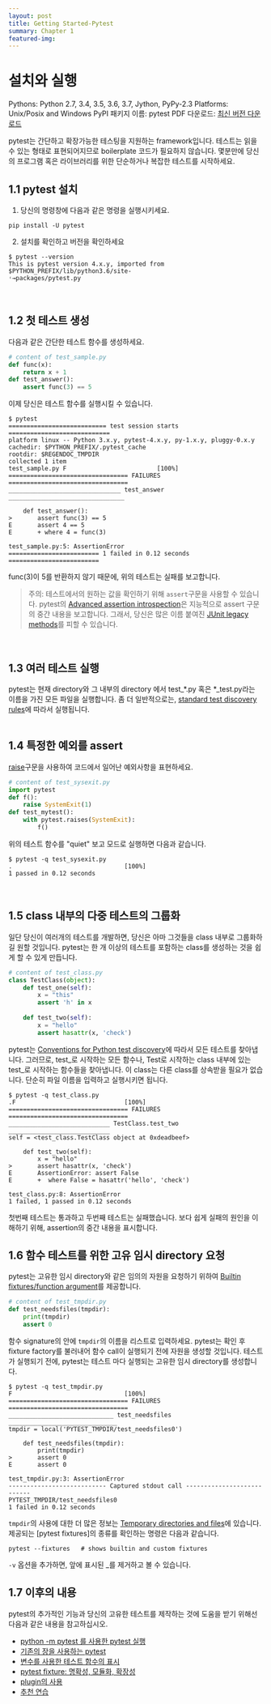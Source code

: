 ```yaml
---
layout: post
title: Getting Started-Pytest
summary: Chapter 1
featured-img: 
---
```



# 설치와 실행

Pythons: Python 2.7, 3.4, 3.5, 3.6, 3.7, Jython, PyPy-2.3
Platforms: Unix/Posix and Windows
PyPI 패키지 이름: pytest
PDF 다운로드: [최신 버전 다운로드](https://docs.pytest.org/en/latest/contents.html)

pytest는 간단하고 확장가능한 테스팅을 지원하는 framework입니다. 테스트는 읽을 수 있는 형태로 표현되어지므로 boilerplate 코드가 필요하지 않습니다. 몇분만에 당신의 프로그램 혹은 라이브러리를 위한 단순하거나 복잡한 테스트를 시작하세요.
<br>

1.1 pytest 설치
---
1. 당신의 명령창에 다음과 같은 명령을 실행시키세요.
```
pip install -U pytest
```
2. 설치를 확인하고 버전을 확인하세요
```
$ pytest --version
This is pytest version 4.x.y, imported from $PYTHON_PREFIX/lib/python3.6/site-
˓→packages/pytest.py
```
<br>

1.2 첫 테스트 생성
---
다음과 같은 간단한 테스트 함수를 생성하세요.
```python
# content of test_sample.py
def func(x):
	return x + 1
def test_answer():
	assert func(3) == 5
```
이제 당신은 테스트 함수를 실행시킬 수 있습니다.
```
$ pytest
=========================== test session starts ============================
platform linux -- Python 3.x.y, pytest-4.x.y, py-1.x.y, pluggy-0.x.y
cachedir: $PYTHON_PREFIX/.pytest_cache
rootdir: $REGENDOC_TMPDIR
collected 1 item
test_sample.py F						 [100%]
================================= FAILURES =================================
_______________________________ test_answer ________________________________

	def test_answer():
> 		assert func(3) == 5
E 		assert 4 == 5
E 		+ where 4 = func(3)

test_sample.py:5: AssertionError
========================= 1 failed in 0.12 seconds =========================
```
func(3)이 5를 반환하지 않기 때문에, 위의 테스트는 실패를 보고합니다.


>주의: 테스트에서의 원하는 값을 확인하기 위해 `assert`구문을 사용할 수 있습니다. pytest의 [Advanced assertion introspection](https://docs.python.org/3/reference/simple_stmts.html#the-assert-statement)은 지능적으로 assert 구문의 중간 내용을 보고합니다. 그래서, 당신은 많은 이름 붙여진 [JUnit legacy methods](https://docs.python.org/3/library/unittest.html#test-cases)를 피할 수 있습니다.
<br>

1.3 여러 테스트 실행
---
pytest는 현재 directory와 그 내부의 directory 에서 test_*.py 혹은 *_test.py라는 이름을 가진 모든 파일을 실행합니다. 좀 더 일반적으로는, [standard test discovery rules]("chapter_23.2")에 따라서 실행됩니다.
<br><br>

1.4 특정한 예외를 assert
---
[raise]("chapter_4.2")구문을 사용하여 코드에서 일어난 예외사항을 표현하세요.
```python
# content of test_sysexit.py
import pytest
def f():
	raise SystemExit(1)
def test_mytest():
	with pytest.raises(SystemExit):
		f()
```
위의 테스트 함수를 "quiet" 보고 모드로 실행하면 다음과 같습니다.
```
$ pytest -q test_sysexit.py
. 								[100%]
1 passed in 0.12 seconds
```
<br>

1.5 class 내부의 다중 테스트의 그룹화
---
일단 당신이 여러개의 테스트를 개발하면, 당신은 아마 그것들을 class 내부로 그룹화하길 원할 것입니다. pytest는 한 개 이상의 테스트를 포함하는 class를 생성하는 것을 쉽게 할 수 있게 만듭니다.
```python
# content of test_class.py
class TestClass(object):
	def test_one(self):
		x = "this"
		assert 'h' in x
        
	def test_two(self):
		x = "hello"
		assert hasattr(x, 'check')
```
pytest는 [Conventions for Python test discovery]("chapter_23.2")에 따라서 모든 테스트를 찾아냅니다. 그러므로, test_로 시작하는 모든 함수나, Test로 시작하는 class 내부에 있는 test_로 시작하는 함수들을 찾아냅니다. 이 class는 다른 class를 상속받을 필요가 없습니다. 단순히 파일 이름을 입력하고 실행시키면 됩니다.
```
$ pytest -q test_class.py
.F 								[100%]
================================= FAILURES =================================
____________________________ TestClass.test_two ____________________________
self = <test_class.TestClass object at 0xdeadbeef>

	def test_two(self):
		x = "hello"
> 		assert hasattr(x, 'check')
E 		AssertionError: assert False
E 	    +  where False = hasattr('hello', 'check')

test_class.py:8: AssertionError
1 failed, 1 passed in 0.12 seconds
```
첫번째 테스트는 통과하고 두번째 테스트는 실패했습니다. 보다 쉽게 실패의 원인을 이해하기 위해, assertion의 중간 내용을 표시합니다.
<br>

1.6 함수 테스트를 위한 고유 임시 directory 요청
---
pytest는 고유한 임시 directory와 같은 임의의 자원을 요청하기 위하여 [Builtin fixtures/function argument](https://docs.pytest.org/en/latest/builtin.html#builtinfixtures)를 제공합니다.
```python
# content of test_tmpdir.py
def test_needsfiles(tmpdir):
	print(tmpdir)
	assert 0
```
함수 signature의 안에 `tmpdir`의 이름을 리스트로 입력하세요. pytest는 확인 후 fixture factory를 불러내어 함수 call이 실행되기 전에 자원을 생성할 것입니다. 테스트가 실행되기 전에, pytest는 테스트 마다 실행되는 고유한 임시 directory를 생성합니다.
```
$ pytest -q test_tmpdir.py
F 								[100%]
================================= FAILURES =================================
_____________________________ test_needsfiles ______________________________
tmpdir = local('PYTEST_TMPDIR/test_needsfiles0')

	def test_needsfiles(tmpdir):
		print(tmpdir)
> 		assert 0
E 		assert 0

test_tmpdir.py:3: AssertionError
--------------------------- Captured stdout call ---------------------------
PYTEST_TMPDIR/test_needsfiles0
1 failed in 0.12 seconds
```
`tmpdir`의 사용에 대한 더 많은 정보는 [Temporary directories and files]("chapter_8")에 있습니다.
제공되는 [pytest fixtures]의 종류를 확인하는 명령은 다음과 같습니다.
```
pytest --fixtures 	# shows builtin and custom fixtures
```
`-v` 옵션을 추가하면, 앞에 표시된 _를 제거하고 볼 수 있습니다.
<br>


1.7 이후의 내용
---
pytest의 추가적인 기능과 당신의 고유한 테스트를 제작하는 것에 도움을 받기 위해선 다음과 같은 내용을 참고하십시오.
- [python -m pytest 를 사용한 pytest 실행]("chapter_2”)
- [기존의 장을 사용하는 pytest]("chpter_3")
- [변수를 사용한 테스트 함수의 표시]("chapter_6")
- [pytest fixture: 명확성, 모듈화, 확장성]("chapter_5")
- [plugin의 사용]("chpater_19")
- [추천 연습]("chapter_23")


